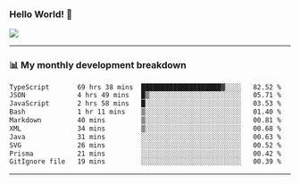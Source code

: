 ### Hello World! 👋

<a>
  <img align="center" src="https://github-readme-stats.vercel.app/api?username=megatunger&count_private=true&include_all_commits=true&bg_color=30,56CCF2,2F80ED&title_color=fff&text_color=fff" />
</a>

------
### 📊 My monthly development breakdown

<!--START_SECTION:waka-->

```txt
TypeScript       69 hrs 38 mins  ████████████████████▓░░░░   82.52 %
JSON             4 hrs 49 mins   █▒░░░░░░░░░░░░░░░░░░░░░░░   05.71 %
JavaScript       2 hrs 58 mins   █░░░░░░░░░░░░░░░░░░░░░░░░   03.53 %
Bash             1 hr 11 mins    ▒░░░░░░░░░░░░░░░░░░░░░░░░   01.40 %
Markdown         40 mins         ▒░░░░░░░░░░░░░░░░░░░░░░░░   00.81 %
XML              34 mins         ▒░░░░░░░░░░░░░░░░░░░░░░░░   00.68 %
Java             31 mins         ░░░░░░░░░░░░░░░░░░░░░░░░░   00.63 %
SVG              26 mins         ░░░░░░░░░░░░░░░░░░░░░░░░░   00.52 %
Prisma           21 mins         ░░░░░░░░░░░░░░░░░░░░░░░░░   00.42 %
GitIgnore file   19 mins         ░░░░░░░░░░░░░░░░░░░░░░░░░   00.39 %
```

<!--END_SECTION:waka-->

------
